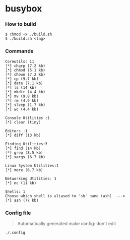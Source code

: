 # busybox

### How to build
```shell
$ chmod +x ./build.sh
$ ./build.sh <tag>
```

### Commands
```
Coreutils: 11
[*] chgrp (7.2 kb)
[*] chmod (5.1 kb)
[*] chown (7.2 kb)
[*] cp (9.7 kb) 
[*] date (7.1 kb)
[*] ls (14 kb)
[*] mkdir (4.4 kb)
[*] mv (9.8 kb)
[*] rm (4.9 kb) 
[*] sleep (1.7 kb)
[*] wc (4.4 kb)
 
Console Utilities :1
[*] clear (tiny)  
 
Editors :1
[*] diff (13 kb)
 
Finding Utilities:3
[*] find (14 kb)
[*] grep (8.5 kb)
[*] xargs (6.7 kb) 
 
Linux System Utilities:1
[*] more (6.7 kb)
 
Networking Utilities: 1
[*] nc (11 kb)
 
Shells: 1
Choose which shell is aliased to 'sh' name (ash)  --->
[*] ash (77 kb)

```

### Config file
> Automatically generated make config: don't edit
```
./.config
```
